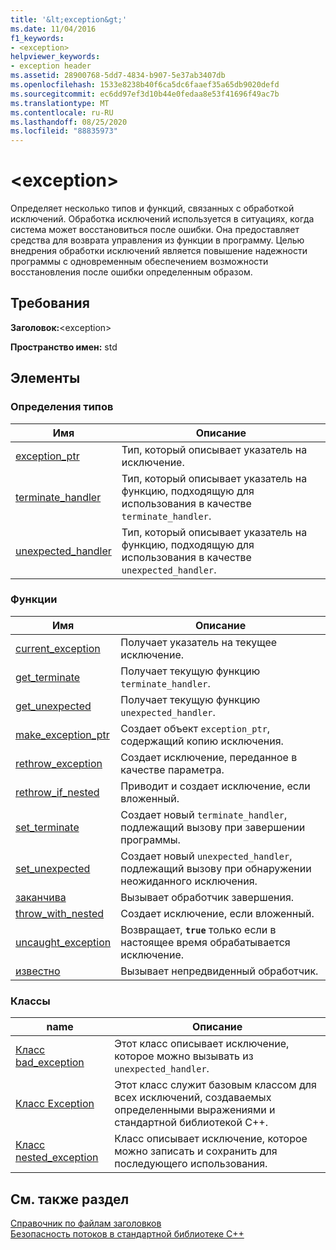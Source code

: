 ```yaml
---
title: '&lt;exception&gt;'
ms.date: 11/04/2016
f1_keywords:
- <exception>
helpviewer_keywords:
- exception header
ms.assetid: 28900768-5dd7-4834-b907-5e37ab3407db
ms.openlocfilehash: 1533e8238b40f6ca5dc6faaef35a65db9020defd
ms.sourcegitcommit: ec6dd97ef3d10b44e0fedaa8e53f41696f49ac7b
ms.translationtype: MT
ms.contentlocale: ru-RU
ms.lasthandoff: 08/25/2020
ms.locfileid: "88835973"
---
```

# <a name="ltexceptiongt"></a>&lt;exception&gt;

Определяет несколько типов и функций, связанных с обработкой исключений. Обработка исключений используется в ситуациях, когда система может восстановиться после ошибки. Она предоставляет средства для возврата управления из функции в программу. Целью внедрения обработки исключений является повышение надежности программы с одновременным обеспечением возможности восстановления после ошибки определенным образом.

## <a name="requirements"></a>Требования

**Заголовок:**\<exception>

**Пространство имен:** std

## <a name="members"></a>Элементы

### <a name="typedefs"></a>Определения типов

|Имя|Описание|
|-|-|
|[exception_ptr](../standard-library/exception-typedefs.md#exception_ptr)|Тип, который описывает указатель на исключение.|
|[terminate_handler](../standard-library/exception-typedefs.md#terminate_handler)|Тип, который описывает указатель на функцию, подходящую для использования в качестве `terminate_handler`.|
|[unexpected_handler](../standard-library/exception-typedefs.md#unexpected_handler)|Тип, который описывает указатель на функцию, подходящую для использования в качестве `unexpected_handler`.|

### <a name="functions"></a>Функции

|Имя|Описание|
|-|-|
|[current_exception](../standard-library/exception-functions.md#current_exception)|Получает указатель на текущее исключение.|
|[get_terminate](../standard-library/exception-functions.md#get_terminate)|Получает текущую функцию `terminate_handler`.|
|[get_unexpected](../standard-library/exception-functions.md#get_unexpected)|Получает текущую функцию `unexpected_handler`.|
|[make_exception_ptr](../standard-library/exception-functions.md#make_exception_ptr)|Создает объект `exception_ptr`, содержащий копию исключения.|
|[rethrow_exception](../standard-library/exception-functions.md#rethrow_exception)|Создает исключение, переданное в качестве параметра.|
|[rethrow_if_nested](../standard-library/exception-functions.md#rethrow_if_nested)|Приводит и создает исключение, если вложенный.|
|[set_terminate](../standard-library/exception-functions.md#set_terminate)|Создает новый `terminate_handler`, подлежащий вызову при завершении программы.|
|[set_unexpected](../standard-library/exception-functions.md#set_unexpected)|Создает новый `unexpected_handler`, подлежащий вызову при обнаружении неожиданного исключения.|
|[заканчива](../standard-library/exception-functions.md#terminate)|Вызывает обработчик завершения.|
|[throw_with_nested](../standard-library/exception-functions.md#throw_with_nested)|Создает исключение, если вложенный.|
|[uncaught_exception](../standard-library/exception-functions.md#uncaught_exception)|Возвращает, **`true`** только если в настоящее время обрабатывается исключение.|
|[известно](../standard-library/exception-functions.md#unexpected)|Вызывает непредвиденный обработчик.|

### <a name="classes"></a>Классы

|name|Описание|
|-|-|
|[Класс bad_exception](../standard-library/bad-exception-class.md)|Этот класс описывает исключение, которое можно вызывать из `unexpected_handler`.|
|[Класс Exception](../standard-library/exception-class.md)|Этот класс служит базовым классом для всех исключений, создаваемых определенными выражениями и стандартной библиотекой C++.|
|[Класс nested_exception](../standard-library/nested-exception-class.md)|Класс описывает исключение, которое можно записать и сохранить для последующего использования.|

## <a name="see-also"></a>См. также раздел

[Справочник по файлам заголовков](../standard-library/cpp-standard-library-header-files.md)\
[Безопасность потоков в стандартной библиотеке C++](../standard-library/thread-safety-in-the-cpp-standard-library.md)
